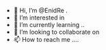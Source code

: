 - 👋 Hi, I’m @EnidRe .
- 👀 I’m interested in 
- 🌱 I’m currently learning ..
- 💞️ I’m looking to collaborate on 
- 📫 How to reach me ....

<!---
EnidRe/EnidRe is a ✨ special ✨ repository because its `README.md` (this file) appears on your GitHub profile.
You can click the Preview link to take a look at your changes.
--->
